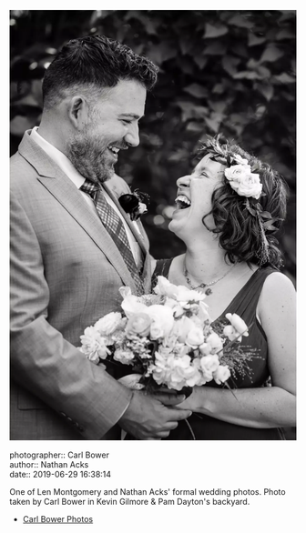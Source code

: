 ![One of Len Montgomery and Nathan Acks' formal wedding photos](assets/2019-06-29-set-2-the-portraits-05.webp)

photographer:: Carl Bower  
author:: Nathan Acks  
date:: 2019-06-29 16:38:14

One of Len Montgomery and Nathan Acks' formal wedding photos. Photo taken by Carl Bower in Kevin Gilmore & Pam Dayton's backyard.

* [Carl Bower Photos](https://carlbowerphotos.com)
